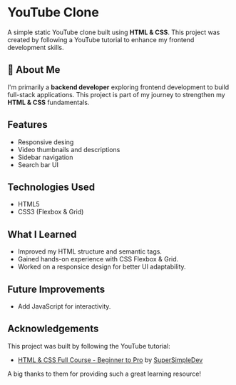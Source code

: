 # YouTube Clone

A simple static YouTube clone built using **HTML & CSS**. This project was created by following a YouTube tutorial to enhance my frontend development skills.

## 🚀 About Me

I'm primarily a **backend developer** exploring frontend development to build full-stack applications. This project is part of my journey to strengthen my **HTML & CSS** fundamentals.

## Features

- Responsive desing
- Video thumbnails and descriptions
- Sidebar navigation
- Search bar UI

## Technologies Used

- HTML5
- CSS3 (Flexbox & Grid)

## What I Learned

- Improved my HTML structure and semantic tags.
- Gained hands-on experience with CSS Flexbox & Grid.
- Worked on a responsice design for better UI adaptability.

## Future Improvements

- Add JavaScript for interactivity.

## Acknowledgements

This project was built by following the YouTube tutorial:

- [HTML & CSS Full Course - Beginner to Pro](https://www.youtube.com/watch?v=G3e-cpL7ofc) by [SuperSimpleDev](https://www.youtube.com/@SuperSimpleDev)

A big thanks to them for providing such a great learning resource!
